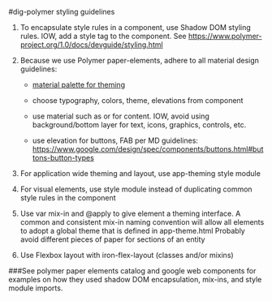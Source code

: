 #dig-polymer styling guidelines
1. To encapsulate style rules in a component, use Shadow DOM styling rules.  IOW, add a style tag to the component.  See https://www.polymer-project.org/1.0/docs/devguide/styling.html

2. Because we use Polymer paper-elements, adhere to all material design guidelines:
    * [material palette for theming](https://www.materialpalette.com)

    * choose typography, colors, theme, elevations from [<paper-styles>](https://github.com/PolymerElements/paper-styles) component

    * use material such as <card> or <paper-material> for content.  IOW, avoid using background/bottom layer for text, icons, graphics, controls, etc.

    * use elevation for buttons, FAB per MD guidelines: https://www.google.com/design/spec/components/buttons.html#buttons-button-types

3. For application wide theming and layout, use app-theming style module
4. For visual elements, use style module instead of duplicating common style rules in the component
5. Use var mix-in and @apply to give element a theming interface.  A common and consistent mix-in naming convention will allow all elements to adopt a global theme that is defined in app-theme.html
Probably avoid different pieces of paper for sections of an entity
6. Use Flexbox layout with iron-flex-layout (classes and/or mixins)


###See polymer paper elements catalog and google web components for examples on how they used shadow DOM encapsulation, mix-ins, and style module imports.
